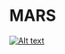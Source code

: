 # MARS

[![Alt text](https://img.youtube.com/vi/VID/0.jpg)](https://www.youtube.com/watch?v=1MsLdkirvWY&feature=youtu.be)
